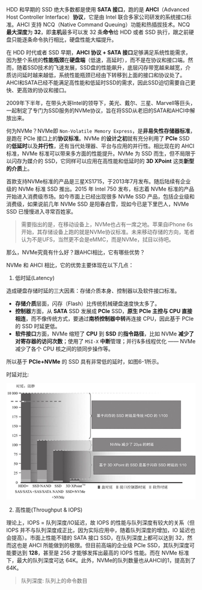 
HDD 和早期的 SSD 绝大多数都是使用 **SATA 接口**，跑的是 **AHCI**（Advanced Host Controller Interface）**协议**，它是由 Intel 联合多家公司研发的系统接口标准。AHCI 支持 NCQ（Native Command Queuing）功能和热插拔技术。NCQ **最大深度**为 **32**，即**主机**最多可以发 32 条**命令**给 HDD 或者 SSD 执行，跟之前硬盘只能逐条命令执行相比，硬盘性能大幅提升。

在 HDD 时代或者 SSD 早期，**AHCI 协议 + SATA 接口**足够满足系统性能需求，因为整个系统的**性能瓶颈**在**硬盘端**（低速，高延时），而不是在协议和接口端。然而，随着SSD技术的飞速发展，SSD盘的性能飙升，底层闪存带宽越来越宽，介质访问延时越来越低，系统性能瓶颈已经由下转移到上面的接口和协议处了。AHCI和SATA已经不能满足高性能和低延时SSD的需求，因此SSD迫切需要自己更快、更高效的协议和接口。

2009年下半年，在带头大哥Intel的领导下，美光、戴尔、三星、Marvell等巨头，一起制定了专门为SSD服务的NVMe协议，旨在将SSD从老旧的SATA和AHCI中解放出来。

何为NVMe？NVMe即 `Non-Volatile Memory Express`，是**非易失性存储器标准**，是跑在 PCIe 接口上的**协议标准**。NVMe 的**设计之初**就有充分利用了 **PCIe** SSD 的**低延时**以及**并行性**，还有当代处理器、平台与应用的并行性。相比现在的 AHCI 标准，NVMe 标准可以带来多方面的性能提升。NVMe 为 SSD 而生，但不局限于以闪存为媒介的 SSD，它同样可以应用在高性能和低延时的 **3D XPoint** 这类**新型的介质**上。

首款支持NVMe标准的产品是三星XS1715，于2013年7月发布。随后陆续有企业级的 NVMe 标准 SSD 推出。2015 年 Intel 750 发布，标志着 NVMe 标准的产品开始进入消费级市场。如今市面上已经出现很多 NVMe SSD 产品，包括企业级和消费级，如果说前几年 NVMe SSD 是阳春白雪，现如今已是下里巴人，NVMe SSD 已慢慢进入寻常百姓家。

>需要指出的是，在移动设备上，NVMe也占有一席之地。苹果自iPhone 6s开始，其存储设备上跑的就是NVMe协议标准。未来移动存储的方向，笔者认为不是UFS，当然更不会是eMMC，而是NVMe，拭目以待吧。

那么，NVMe究竟有什么好？跟AHCI相比，它有哪些优势？

NVMe 和 AHCI 相比，它的优势主要体现在以下几点：

1. 低时延(Latency)

造成硬盘存储时延的三大因素：存储介质本身、控制器以及软件接口标准。

* **存储介质**层面，闪存（Flash）比传统机械硬盘速度快太多了。
* **控制器**方面，从 **SATA** SSD 发展成 **PCIe** SSD，**原生 PCIe 主控与 CPU 直接相连**，而不像传统方式，要通过**南桥控制器中转**再连接 CPU，因此基于 PCIe 的 SSD 时延更低。
* **软件接口**方面，NVMe 缩短了 **CPU** 到 **SSD** 的**指令路径**，比如 NVMe **减少了对寄存器的访问次数**；使用了 `MSI-X` **中断**管理；并行&多线程优化 —— NVMe 减少了各个 CPU 核之间的锁同步操作等。

所以基于 **PCIe+NVMe** 的 SSD 具有非常低的延时，如图6-1所示。

时延对比:

![2023-02-04-23-18-27.png](./images/2023-02-04-23-18-27.png)

2. 高性能(Throughput & IOPS)

理论上，IOPS = 队列深度/IO延迟，故 IOPS 的性能与队列深度有较大的关系（但 IOPS 并不与队列深度成正比，因为实际应用中，随着队列深度的增加，IO 延迟也会提高）。市面上性能不错的 SATA 接口 SSD，在队列深度上都可以达到 32，然而这也是 AHCI 所能做到的极限。但目前高端的企业级 PCIe SSD，其队列深度可能要达到 **128**，甚至是 256 才能够发挥出最高的 IOPS 性能。而在 NVMe 标准下，最大的队列深度可达 64K。此外，NVMe的队列数量也从AHCI的1，提高到了64K。

> 队列深度: 队列上的命令数目






